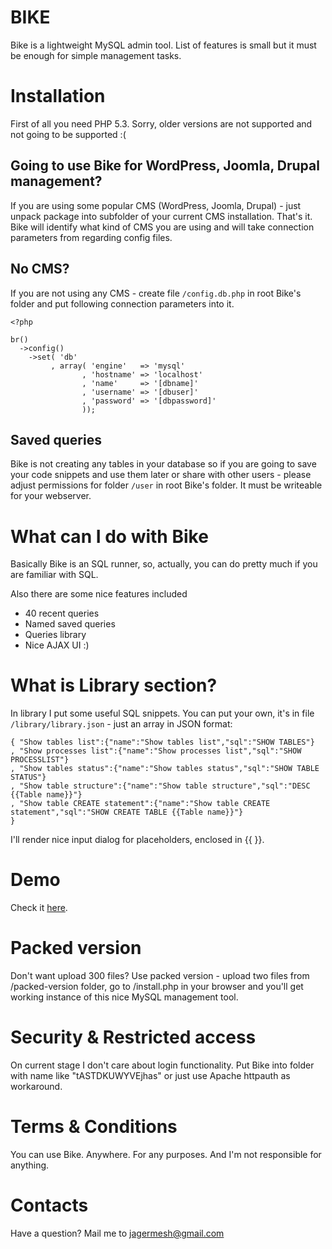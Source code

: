 BIKE
====

Bike is a lightweight MySQL admin tool. List of features is small but it must be enough for simple management tasks.

# Installation

First of all you need PHP 5.3. Sorry, older versions are not supported and not going to be supported :(

## Going to use Bike for WordPress, Joomla, Drupal management?

If you are using some popular CMS (WordPress, Joomla, Drupal) - just unpack package into subfolder of your current CMS installation. That's it. Bike will identify what kind of CMS you are using and will take connection parameters from regarding config files.

## No CMS?

If you are not using any CMS - create file <code>/config.db.php</code> in root Bike's folder and put following connection parameters into it.

```
<?php

br()
  ->config()
    ->set( 'db'
         , array( 'engine'   => 'mysql'
                , 'hostname' => 'localhost'
                , 'name'     => '[dbname]' 
                , 'username' => '[dbuser]'
                , 'password' => '[dbpassword]'
                ));
```

## Saved queries

Bike is not creating any tables in your database so if you are going to save your code snippets and use them later or share with other users - please adjust permissions for folder <code>/user</code> in root Bike's folder. It must be writeable for your webserver.

# What can I do with Bike

Basically Bike is an SQL runner, so, actually, you can do pretty much if you are familiar with SQL.

Also there are some nice features included
- 40 recent queries
- Named saved queries
- Queries library
- Nice AJAX UI :)

# What is Library section?

In library I put some useful SQL snippets. You can put your own, it's in file <code>/library/library.json</code> - just an array in JSON format:

```
{ "Show tables list":{"name":"Show tables list","sql":"SHOW TABLES"}
, "Show processes list":{"name":"Show processes list","sql":"SHOW PROCESSLIST"}
, "Show tables status":{"name":"Show tables status","sql":"SHOW TABLE STATUS"}
, "Show table structure":{"name":"Show table structure","sql":"DESC {{Table name}}"}
, "Show table CREATE statement":{"name":"Show table CREATE statement","sql":"SHOW CREATE TABLE {{Table name}}"}
}
```

I'll render nice input dialog for placeholders, enclosed in {{ }}.

# Demo

Check it <a target="_blank" href="http://www.itera-research.com/demo/bike/">here</a>.

# Packed version

Don't want upload 300 files? Use packed version - upload two files from /packed-version folder, go to /install.php in your browser and you'll get working instance of this nice MySQL management tool.

# Security & Restricted access

On current stage I don't care about login functionality. Put Bike into folder with name like "tASTDKUWYVEjhas" or just use Apache httpauth as workaround.

# Terms & Conditions

You can use Bike. Anywhere. For any purposes. And I'm not responsible for anything.

# Contacts

Have a question? Mail me to <a href="mailto:jagermesh@gmail.com">jagermesh@gmail.com</a>
